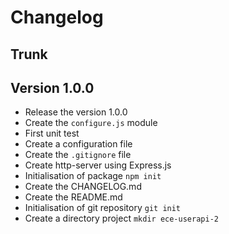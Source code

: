 # Changelog

## Trunk

## Version 1.0.0

* Release the version 1.0.0
* Create the `configure.js` module
* First unit test
* Create a configuration file
* Create the `.gitignore` file
* Create http-server using Express.js
* Initialisation of package `npm init`
* Create the CHANGELOG.md
* Create the README.md
* Initialisation of git repository `git init`
* Create a directory project `mkdir ece-userapi-2`
